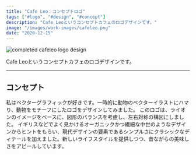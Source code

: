 ```yaml
---
title: "Cafe Leo：コンセプトロゴ"
tags: ["#logo", "#design", "#concept"]
description: "Cafe Leoというコンセプトカフェのロゴデザインです。"
image: "/images/work-images/cafeleo.png"
date: "2020-12-15"
---
```


![completed cafeleo logo design](/images/work-images/cafeleo.png)

Cafe Leoというコンセプトカフェのロゴデザインです。
___

## コンセプト

私はベクターグラフィックが好きです。一時的に動物のベクターイラストにハマり、動物をモチーフにしたロゴをデザインしてみました。
このロゴは、ライオンのイメージをベースに、図形のバランスを考慮し、左右対称の構図にしました。
イギリスなどでよく見かけるオーガニックかつ繊細な中世のようなデザインからヒントをもらい、現代デザインの要素であるシンプルさにクラシックなディテールを加えました。新しいライフスタイルを提供しつつ、昔ながらの美味しさをアピールしています。
